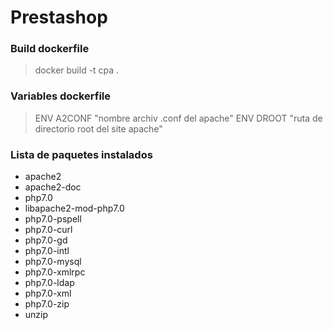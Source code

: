 # Prestashop

### Build dockerfile
  > docker build -t cpa .

### Variables dockerfile

  > ENV A2CONF "nombre archiv .conf del apache"
  > ENV DROOT "ruta de directorio root del site apache"

### Lista de paquetes instalados
  * apache2
  * apache2-doc
  * php7.0
  * libapache2-mod-php7.0
  * php7.0-pspell
  * php7.0-curl
  * php7.0-gd
  * php7.0-intl
  * php7.0-mysql
  * php7.0-xmlrpc
  * php7.0-ldap
  * php7.0-xml
  * php7.0-zip
  * unzip
  
